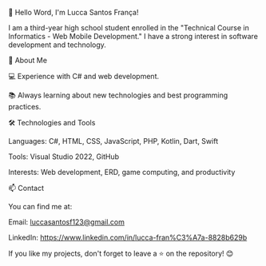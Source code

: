 👋 Hello Word, I'm Lucca Santos França!

I am a third-year high school student enrolled in the "Technical Course in Informatics - Web Mobile Development." I have a strong interest in software development and technology.

🚀 About Me

💻 Experience with C# and web development.

📚 Always learning about new technologies and best programming practices.

🛠 Technologies and Tools

Languages: C#, HTML, CSS, JavaScript, PHP, Kotlin, Dart, Swift

Tools: Visual Studio 2022, GitHub

Interests: Web development, ERD, game computing, and productivity

📫 Contact

You can find me at:

Email: luccasantosf123@gmail.com

LinkedIn: https://www.linkedin.com/in/lucca-fran%C3%A7a-8828b629b

If you like my projects, don't forget to leave a ⭐ on the repository! 😊
